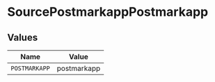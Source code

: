 # SourcePostmarkappPostmarkapp


## Values

| Name          | Value         |
| ------------- | ------------- |
| `POSTMARKAPP` | postmarkapp   |